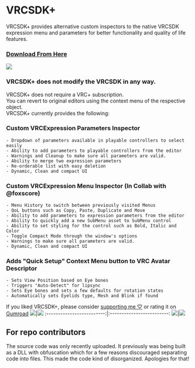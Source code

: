 # VRCSDK+
VRCSDK+ provides alternative custom inspectors to the native VRCSDK expression menu and parameters for better functionality and quality of life features.
### [Download From Here](https://vpm.dreadscripts.com/)
![](https://i.imgur.com/0GLvvGe.gif)
### VRCSDK+ does not modify the VRCSDK in any way.
VRCSDK+ does not require a VRC+ subscription.  
You can revert to original editors using the context menu of the respective object.  
VRCSDK+ currently provides the following:
### Custom VRCExpression Parameters Inspector
    - Dropdown of parameters available in playable controllers to select easily
    - Ability to add parameters to playable controllers from the editor
    - Warnings and Cleanup to make sure all parameters are valid.
    - Ability to merge two expression parameters
    - Re-orderable list with easy deletion
    - Dynamic, Clean and compact UI

### Custom VRCExpression Menu Inspector (In Collab with @foxscore)
    - Menu History to switch between previously visited Menus
    - QoL buttons such as Copy, Paste, Duplicate and Move
    - Ability to add parameters to expression parameters from the editor
    - Ability to quickly add a new SubMenu asset to SubMenu control
    - Ability to set styling for the control such as Bold, Italic and Color
    - Toggle Compact Mode through the window's options
    - Warnings to make sure all parameters are valid.
    - Dynamic, Clean and compact UI

### Adds "Quick Setup" Context Menu button to VRC Avatar Descriptor 
    - Sets View Position based on Eye bones
    - Triggers "Auto-Detect" for lipsync
    - Sets Eye bones and sets a few defaults for rotation states
    - Automatically sets Eyelids type, Mesh and Blink if found
If you liked VRCSDK+, please consider [supporting me ♡](https://ko-fi.com/Dreadrith) or rating it on [Gumroad](https://dreadrith.gumroad.com/l/VRCSDKPlus)
![](https://i.imgur.com/Lkp5qiI.gif)|![](https://i.imgur.com/Ysg8klM.gif)
:-------------------------:|:-------------------------:
![](https://i.imgur.com/mLncXr1.gif)|![](https://i.imgur.com/7FjUgUG.png)

## For repo contributors
The source code was only recently uploaded. It previously was being built as a DLL with obfuscation which for a few reasons discouraged separating code into files. This made the code kind of disorganized. Apologies for that! 

